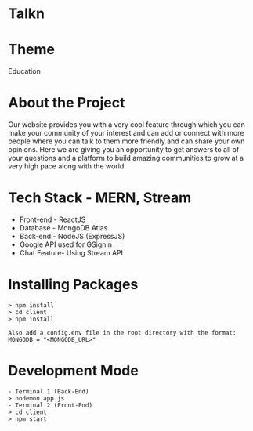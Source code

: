 # Talkn

# Theme
Education

# About the Project
Our website provides you with a very cool feature through which you can make your community of your interest and can add or connect with more people where you can talk to them more friendly and can share your own opinions. Here we are giving you an opportunity to get answers to all of your questions and a platform to build amazing communities to grow at a very high pace along with the world.

# Tech Stack - MERN, Stream
- Front-end - ReactJS
- Database - MongoDB Atlas
- Back-end - NodeJS (ExpressJS)
- Google API used for GSignIn
- Chat Feature- Using Stream API

# Installing Packages

    > npm install
    > cd client
    > npm install
    
    Also add a config.env file in the root directory with the format:
    MONGODB = "<MONGODB_URL>"

# Development Mode
    - Terminal 1 (Back-End)
    > nodemon app.js
    - Terminal 2 (Front-End)
    > cd client
    > npm start
